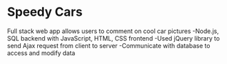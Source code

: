 # Speedy Cars
Full stack web app allows users to comment on cool car pictures
-Node.js, SQL backend with JavaScript, HTML, CSS frontend
-Used jQuery library to send Ajax request from client to server 
-Communicate with database to access and modify data
